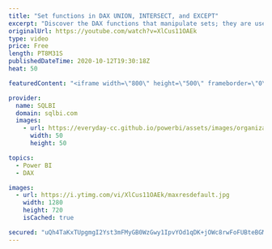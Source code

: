 ```yaml
---
title: "Set functions in DAX UNION, INTERSECT, and EXCEPT"
excerpt: "Discover the DAX functions that manipulate sets; they are useful to create queries and sometimes also to author measures. Article and download: https://sql.bi/674755?aff=yt"
originalUrl: https://youtube.com/watch?v=XlCus11OAEk
type: video
price: Free
length: PT8M31S
publishedDateTime: 2020-10-12T19:30:18Z
heat: 50

featuredContent: "<iframe width=\"800\" height=\"500\" frameborder=\"0\" src=\"https://www.youtube.com/embed/XlCus11OAEk\" allow=\"accelerometer; autoplay; encrypted-media; gyroscope; picture-in-picture\" allowfullscreen></iframe>"

provider:
  name: SQLBI
  domain: sqlbi.com
  images:
    - url: https://everyday-cc.github.io/powerbi/assets/images/organizations/sqlbi.com-50x50.jpg
      width: 50
      height: 50

topics:
  - Power BI
  - DAX

images:
  - url: https://i.ytimg.com/vi/XlCus11OAEk/maxresdefault.jpg
    width: 1280
    height: 720
    isCached: true

secured: "uQh4TaKxTUpgmgI2Yst3mFMyGB0WzGwy1IpvYOd1qDK+jOWc8rwFoFUBteBGMlkYGAT8V0ox+EL2/KpaukT1YE9qojeoOfyOuNpy6tccOC+zfcnUI4Ib+uWgdPWFdu8Sw3UfYB7VJWbXLINgzIkrKmW4N92mtdcdy5rsS7W/mPjSz5PCduLy03Gr75UOujNZZGZ3joWbWgvEdYR2sYTqVs3NhMQ6L+uP7kX30MLre26pC7aOsXkrk/ru8ZLbsPzuCa2E97oE3+dHewsT4MJECEyd2+RyO7VKLu0KKw+lINYagHxZwkE5sZaGl5OPHcruA5rkt0sNNvTJ+zIRf6ksTO84OsVsomgMVjvP4PX8Rd0XXyLPqJR2p+utpi4w30/1Q5Kf3CQe1pRbgtCcvVbThL3V2szh8cDHaXVDaWTwNL8=;6EslBJElMAgKtEuCrJI8Zw=="
---
```



